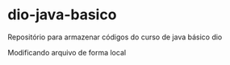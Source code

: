 # dio-java-basico
Repositório para armazenar códigos do curso de java básico dio

Modificando arquivo de forma local